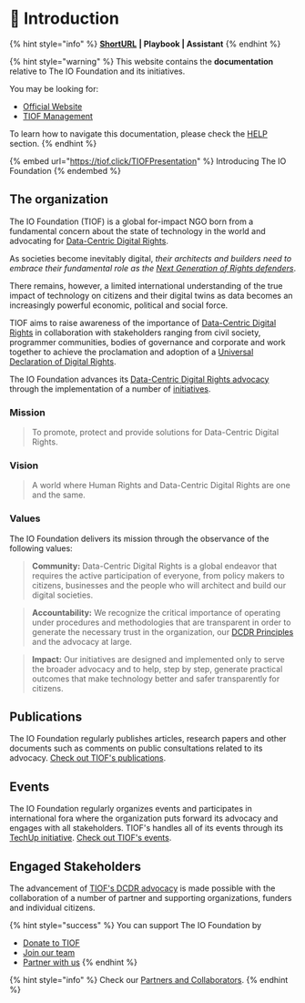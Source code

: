 # 🌟 Introduction

{% hint style="info" %}
[**ShortURL**](https://tiof.click/TIOFDocs) **| Playbook | Assistant**
{% endhint %}

{% hint style="warning" %}
This website contains the **documentation** relative to The IO Foundation and its initiatives.

You may be looking for:

* [Official Website](https://tiof.click/TIOFWeb)
* [TIOF Management](https://tiof.click/TIOFRepo)

To learn how to navigate this documentation, please check the [HELP](https://tiof.click/TIOFDocsHelp) section.
{% endhint %}

{% embed url="https://tiof.click/TIOFPresentation" %}
Introducing The IO Foundation
{% endembed %}

## The organization

The IO Foundation (TIOF) is a global for-impact NGO born from a fundamental concern about the state of technology in the world and advocating for [Data-Centric Digital Rights](https://tiof.click/DCDRAdvocacy).

As societies become inevitably digital, _their architects and builders need to embrace their fundamental role as the_ [_Next Generation of Rights defenders_](https://tiof.click/TIOFNextGen).

There remains, however, a limited international understanding of the true impact of technology on citizens and their digital twins as data becomes an increasingly powerful economic, political and social force.

TIOF aims to raise awareness of the importance of [Data-Centric Digital Rights](https://tiof.click/DCDRAdvocacy) in collaboration with stakeholders ranging from civil society, programmer communities, bodies of governance and corporate and work together to achieve the proclamation and adoption of a [Universal Declaration of Digital Rights](https://tiof.click/UDDRWeb).

The IO Foundation advances its [Data-Centric Digital Rights advocacy](https://tiof.click/DCDRAdvocacy) through the implementation of a number of [initiatives](initiatives.md).

### Mission

> To promote, protect and provide solutions for Data-Centric Digital Rights.

### Vision

> A world where Human Rights and Data-Centric Digital Rights are one and the same.

### Values

The IO Foundation delivers its mission through the observance of the following values:

> **Community:** Data-Centric Digital Rights is a global endeavor that requires the active participation of everyone, from policy makers to citizens, businesses and the people who will architect and build our digital societies.

> **Accountability:** We recognize the critical importance of operating under procedures and methodologies that are transparent in order to generate the necessary trust in the organization, our [DCDR Principles](https://tiof.click/DCDRPrinciples) and the advocacy at large.

> **Impact:** Our initiatives are designed and implemented only to serve the broader advocacy and to help, step by step, generate practical outcomes that make technology better and safer transparently for citizens.

## Publications

The IO Foundation regularly publishes articles, research papers and other documents such as comments on public consultations related to its advocacy. [Check out TIOF's publications](https://tiof.click/TIOFPublications).

## Events

The IO Foundation regularly organizes events and participates in international fora where the organization puts forward its advocacy and engages with all stakeholders. TIOF's handles all of its events through its [TechUp initiative](https://tiof.click/TUDocs). [Check out TIOF's events](https://tiof.click/TIOFEvents).&#x20;

## Engaged Stakeholders

The advancement of [TIOF's DCDR advocacy](https://tiof.click/DCDRAdvocacy) is made possible with the collaboration of a number of partner and supporting organizations, funders and individual citizens.

{% hint style="success" %}
You can support The IO Foundation by

* [Donate to TIOF](https://tiof.click/SupportUs)
* [Join our team](https://tiof.click/TIOFJoinUs)
* [Partner with us](https://tiof.click/TIOFPartnersSuggest)
{% endhint %}

{% hint style="info" %}
Check our [Partners and Collaborators](https://tiof.click/TIOFPartners).
{% endhint %}
